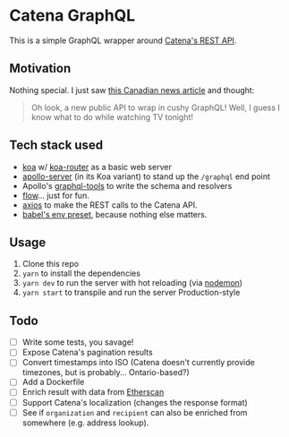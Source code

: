 # Catena GraphQL

This is a simple GraphQL wrapper around [Catena's REST API](https://api.explorecatena.com).

## Motivation

Nothing special. I just saw [this Canadian news article](https://globalnews.ca/news/3977745/ethereum-blockchain-canada-nrc/) and thought:

> Oh look, a new public API to wrap in cushy GraphQL! Well, I guess I know what to do while watching TV tonight!

## Tech stack used

* [koa](https://github.com/koajs/koa/blob/master/docs/koa-vs-express.md) w/ [koa-router](https://github.com/alexmingoia/koa-router) as a basic web server
* [apollo-server](https://github.com/apollographql/apollo-server) (in its Koa variant) to stand up the `/graphql` end point
* Apollo's [graphql-tools](https://www.npmjs.com/package/graphql-tools) to write the schema and resolvers
* [flow](https://flow.org/)... just for fun.
* [axios](https://www.npmjs.com/package/axios) to make the REST calls to the Catena API.
* [babel's env preset](https://babeljs.io/docs/plugins/preset-env), because nothing else matters.

## Usage

1. Clone this repo
2. `yarn` to install the dependencies
3. `yarn dev` to run the server with hot reloading (via [nodemon](https://github.com/remy/nodemon))
4. `yarn start` to transpile and run the server Production-style

## Todo

* [ ] Write some tests, you savage!
* [ ] Expose Catena's pagination results
* [ ] Convert timestamps into ISO (Catena doesn't currently provide timezones, but is probably... Ontario-based?)
* [ ] Add a Dockerfile
* [ ] Enrich result with data from [Etherscan](https://etherscan.io/apis)
* [ ] Support Catena's localization (changes the response format)
* [ ] See if `organization` and `recipient` can also be enriched from somewhere (e.g. address lookup).

